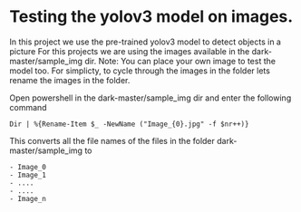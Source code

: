 # Testing the yolov3 model on images.

In this project we use the pre-trained yolov3 model to detect objects in a picture
For this projects we are using the images available in the dark-master/sample_img dir.
Note: You can place your own image to test the model too. 
For simplicty, to cycle through the images in the folder lets rename the images in the folder.

Open powershell in the dark-master/sample_img dir and enter the following command
```
Dir | %{Rename-Item $_ -NewName ("Image_{0}.jpg" -f $nr++)}
```

This converts all the file names of the files in the folder dark-master/sample_img to 
```
- Image_0
- Image_1 
- ....
- ....
- Image_n
```
